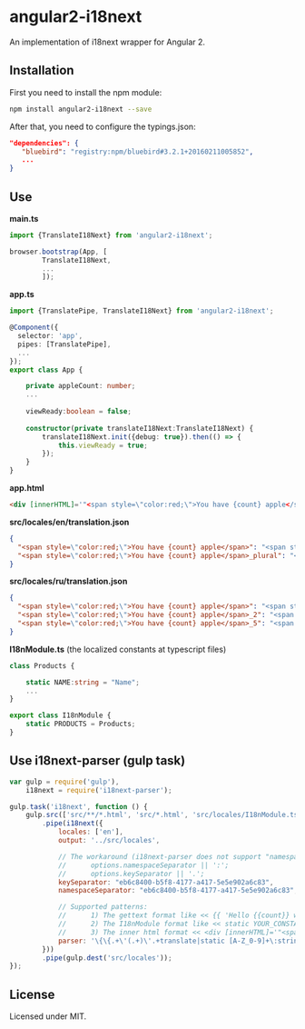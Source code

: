 # angular2-i18next

An implementation of i18next wrapper for Angular 2.

## Installation

First you need to install the npm module:
```sh
npm install angular2-i18next --save
```

After that, you need to configure the typings.json:
```json
"dependencies": {
   "bluebird": "registry:npm/bluebird#3.2.1+20160211005852",
   ...
}
```

## Use

**main.ts**
```typescript
import {TranslateI18Next} from 'angular2-i18next';

browser.bootstrap(App, [
        TranslateI18Next,
        ...
        ]);
```

**app.ts**
```typescript
import {TranslatePipe, TranslateI18Next} from 'angular2-i18next';

@Component({
  selector: 'app',
  pipes: [TranslatePipe],
  ...
});
export class App {

    private appleCount: number;
    ...
    
    viewReady:boolean = false;
    
    constructor(private translateI18Next:TranslateI18Next) {
        translateI18Next.init({debug: true}).then(() => {
            this.viewReady = true;
        });
    }
}
```

**app.html**
```html
<div [innerHTML]='"<span style=\"color:red;\">You have {count} apple</span>" | translate:{count: appleCount}'></div>
```

**src/locales/en/translation.json**
```json
{
  "<span style=\"color:red;\">You have {count} apple</span>": "<span style=\"color:red;\">You have {count} apple</span>",
  "<span style=\"color:red;\">You have {count} apple</span>_plural": "<span style=\"color:red;\">You have {count} apples</span>"
}
```

**src/locales/ru/translation.json**
```json
{
  "<span style=\"color:red;\">You have {count} apple</span>": "<span style=\"color:green;\">У вас есть одно яблоко</span>",
  "<span style=\"color:red;\">You have {count} apple</span>_2": "<span style=\"color:blue;\">У вас есть {count} яблока</span>",
  "<span style=\"color:red;\">You have {count} apple</span>_5": "<span style=\"color:yellow;\">У вас есть {count} яблок</span>"
}
```

**I18nModule.ts** (the localized constants at typescript files)
```typescript
class Products {

    static NAME:string = "Name";
    ...
}

export class I18nModule {
    static PRODUCTS = Products;
}
```

## Use i18next-parser (gulp task)

```javascript
var gulp = require('gulp'),
	i18next = require('i18next-parser');

gulp.task('i18next', function () {
	gulp.src(['src/**/*.html', 'src/*.html', 'src/locales/I18nModule.ts'])
		.pipe(i18next({
			locales: ['en'],
			output: '../src/locales',

			// The workaround (i18next-parser does not support "namespaceSeparator === false" flag):
			//      options.namespaceSeparator || ':';
			//      options.keySeparator || '.';
			keySeparator: "eb6c8400-b5f8-4177-a417-5e5e902a6c83",
			namespaceSeparator: "eb6c8400-b5f8-4177-a417-5e5e902a6c83",

			// Supported patterns:
			//      1) The gettext format like << {{ 'Hello {{count}} world!' | translate:{count: 100}}} >>
			//      2) The I18nModule format like << static YOUR_CONSTANT:string = "Your value..."; >>
			//      3) The inner html format << <div [innerHTML]='"<span style=\"color:red;\">You have {count} apple</span>" | translate:{count: appleCount}'></div> >>
			parser: '\{\{.+\'(.+)\'.+translate|static [A-Z_0-9]+\:string \= \"(.+)\"|\\[innerHTML\\]\=\'\"(.+)\" +\\|'
		}))
		.pipe(gulp.dest('src/locales'));
});
```

## License

Licensed under MIT.
